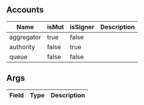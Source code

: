 

## Accounts
|Name|isMut|isSigner|Description|
|--|--|--|--|
| aggregator | true | false |  |
| authority | false | true |  |
| queue | false | false |  |
## Args
|Field|Type|Description|
|--|--|--|
